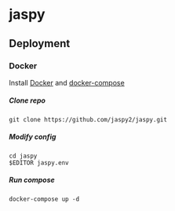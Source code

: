 # jaspy

## Deployment
### Docker
Install [Docker](https://docs.docker.com/install/) and
[docker-compose](https://docs.docker.com/compose/install/)
##### Clone repo
```
git clone https://github.com/jaspy2/jaspy.git
```
##### Modify config
```
cd jaspy
$EDITOR jaspy.env
```
##### Run compose
```
docker-compose up -d  
```
